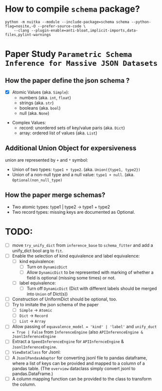 # How to compile `schema` package?

```
python -m nuitka --module --include-package=schema schema --python-flag=nosite,-O --prefer-source-code \
    --clang --plugin-enable=anti-bloat,implicit-imports,data-files,pylint-warnings
```
# Paper Study `Parametric Schema Inference for Massive JSON Datasets`

## How the paper define the json schema ? 

- [X] Atomic Values (aka. `Simple`):
	- numbers (aka. `int`, `float`)
	- strings (aka. `str`)
	- booleans (aka. `bool`)
	- null (aka. `None`)
- Complex Values:
	- record: unordered sets of key/value paris (aka. `Dict`)
	- array: ordered list of values (aka. `List`)

## Additional Union Object for expersiveness

union are represented by `+` and `*` symbol:
- Union of two types: `type1 + type2`. (aka. `Union({type1, type2})`
- Union of a non-null type and a null value: `type1 + null`. (aka. `Optional(non_null_type)`

## How the paper merge schemas? 

- Two atomic types: type1 | type2 -> type1 + type2
- Two record types: missing keys are documented as Optional. 


# TODO:

- [ ] move `try_unify_dict` from `inference_base` to `schema_fitter` and add a unify_dict bool arg to `fit`. 
- [ ] Enable the selection of kind equivalence and label equivalence:
	- [ ] kind equivalence: 
		-  [ ] Turn on `DynamicDict`
		-  [ ] Allow `DynamicDict` to be represented with marking of whether a field is optional (missing some times) or not. 
	-  [ ] label equivalence:
		-  [ ] Turn off `DynamicDict` (Dict with different labels should be merged into `Union` of Dict(s))
- [ ] Construction of UniformDict should be optional, too. 
- [ ] Try to imitate the json schema of the paper
	- [ ] `Simple` -> `Atomic`
	- [ ] `Dict` -> `Record`
	- [ ] `List` -> `Array`
- [ ] Allow passing of `equavalence_model = 'kind' | 'label'` and `unify_duct = True | False` from `InferenceEngine` (also `APIInferenceEngine & JsonlInferenceEngine`
- [ ] Extract a `SpeedInferenceEngine` for `APIInfernceEngine` & `JsonlInferenceEngine`. 
- [ ] `ViewDataClass` for Jsonl:
- [ ] A `JsonlPandasAdaptor` for converting jsonl file to pandas dataframe, where a list of keys can be provided and mapped to a column of a pandas table. (The `overview` dataclass simply convert jsonl to pandas.DataFrame.) 
- [ ] A column mapping function can be provided to the class to transform the column. 